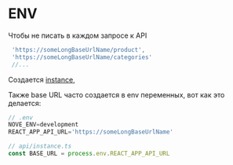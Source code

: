 # ENV

Чтобы не писать в каждом запросе к API  
```js
 'https://someLongBaseUrlName/product',
 'https://someLongBaseUrlName/categories'
 //...
```
Создается [instance](./instance.md), 

Также base URL часто создается в env переменных, вот как это делается:

```js
// .env
NOVE_ENV=development
REACT_APP_API_URL='https://someLongBaseUrlName'
```

```js
// api/instance.ts
const BASE_URL = process.env.REACT_APP_API_URL
```